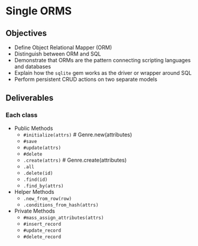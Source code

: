 # Single ORMS

## Objectives

* Define Object Relational Mapper (ORM)
* Distinguish between ORM and SQL
* Demonstrate that ORMs are the pattern connecting scripting languages and databases
* Explain how the `sqlite` gem works as the driver or wrapper around SQL
* Perform persistent CRUD actions on two separate models

## Deliverables

### Each class

* Public Methods
  * `#initialize(attrs)` # Genre.new(attributes)
  * `#save`     
  * `#update(attrs)`
  * `#delete`
  * `.create(attrs)` # Genre.create(attributes)
  * `.all`
  * `.delete(id)`
  * `.find(id)`
  * `.find_by(attrs)`
* Helper Methods
  * `.new_from_row(row)`
  * `.conditions_from_hash(attrs)`
* Private Methods
  * `#mass_assign_attributes(attrs)`
  * `#insert_record`
  * `#update_record`
  * `#delete_record`
